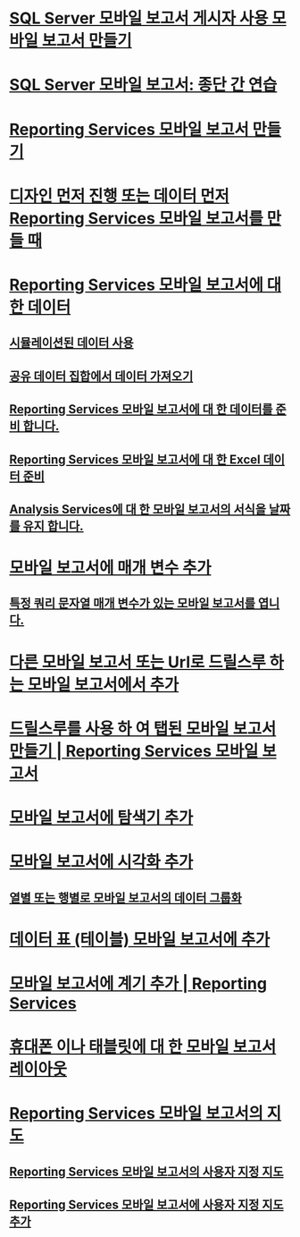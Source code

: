 # [SQL Server 모바일 보고서 게시자 사용 모바일 보고서 만들기](create-mobile-reports-with-sql-server-mobile-report-publisher.md)  
# [SQL Server 모바일 보고서: 종단 간 연습](sql-server-mobile-reports-end-to-end-walk-through.md)  
# [Reporting Services 모바일 보고서 만들기](create-a-reporting-services-mobile-report.md)  
# [디자인 먼저 진행 또는 데이터 먼저 Reporting Services 모바일 보고서를 만들 때](design-first-or-data-first-when-creating-in-reporting-services-mobile-reports.md)  
# [Reporting Services 모바일 보고서에 대 한 데이터](data-for-reporting-services-mobile-reports.md)  
## [시뮬레이션된 데이터 사용](work-with-simulated-data-in-reporting-services-mobile-reports.md)  
## [공유 데이터 집합에서 데이터 가져오기](get-data-from-shared-datasets-in-reporting-services-mobile-reports.md)  
## [Reporting Services 모바일 보고서에 대 한 데이터를 준비 합니다.](prepare-data-for-reporting-services-mobile-reports.md)  
## [Reporting Services 모바일 보고서에 대 한 Excel 데이터 준비](prepare-excel-data-for-reporting-services-mobile-reports.md)  
## [Analysis Services에 대 한 모바일 보고서의 서식을 날짜를 유지 합니다.](retain-date-formatting-for-analysis-services-in-mobile-reports.md)  
# [모바일 보고서에 매개 변수 추가](add-parameters-to-a-mobile-report-reporting-services.md)  
## [특정 쿼리 문자열 매개 변수가 있는 모바일 보고서를 엽니다.](open-a-mobile-report-with-specific-query-string-parameters-reporting-services.md)  
# [다른 모바일 보고서 또는 Url로 드릴스루 하는 모바일 보고서에서 추가](add-drillthrough-from-a-mobile-report-to-other-mobile-reports-or-urls.md)  
# [드릴스루를 사용 하 여 탭된 모바일 보고서 만들기 | Reporting Services 모바일 보고서](create-a-tabbed-mobile-report-by-using-drillthrough.md)  
# [모바일 보고서에 탐색기 추가](add-navigators-to-reporting-services-mobile-reports.md)  
# [모바일 보고서에 시각화 추가](add-visualizations-to-reporting-services-mobile-reports.md)  
## [열별 또는 행별로 모바일 보고서의 데이터 그룹화](group-data-by-columns-or-rows-in-a-mobile-report-reporting-services.md)  
# [데이터 표 (테이블) 모바일 보고서에 추가](add-data-grids-to-mobile-reports-reporting-services.md)  
# [모바일 보고서에 계기 추가 | Reporting Services](add-gauges-to-mobile-reports-reporting-services.md)  
# [휴대폰 이나 태블릿에 대 한 모바일 보고서 레이아웃](lay-out-a-reporting-services-mobile-report-for-phone-or-tablet.md)  
# [Reporting Services 모바일 보고서의 지도](maps-in-reporting-services-mobile-reports.md)  
## [Reporting Services 모바일 보고서의 사용자 지정 지도](custom-maps-in-reporting-services-mobile-reports.md)  
## [Reporting Services 모바일 보고서에 사용자 지정 지도 추가](add-a-custom-map-to-a-reporting-services-mobile-report.md)  
